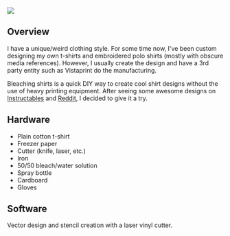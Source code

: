 <img src="http://niftyhedgehog.com/bleach-shirts/images/bleach_shirt.jpg">

## Overview
I have a unique/weird clothing style. For some time now, I've been custom designing my own t-shirts and embroidered polo shirts (mostly with obscure media references). However, I usually create the design and have a 3rd party entity such as Vistaprint do the manufacturing.

Bleaching shirts is a quick DIY way to create cool shirt designs without the use of heavy printing equipment. After seeing some awesome designs on [Instructables](http://www.instructables.com/id/T-shirt-Designs-with-Stencils-and-Bleach/) and [Reddit](http://www.reddit.com/r/bleachshirts/), I decided to give it a try.

## Hardware
* Plain cotton t-shirt
* Freezer paper
* Cutter (knife, laser, etc.)
* Iron
* 50/50 bleach/water solution
* Spray bottle
* Cardboard
* Gloves

## Software
Vector design and stencil creation with a laser vinyl cutter.
